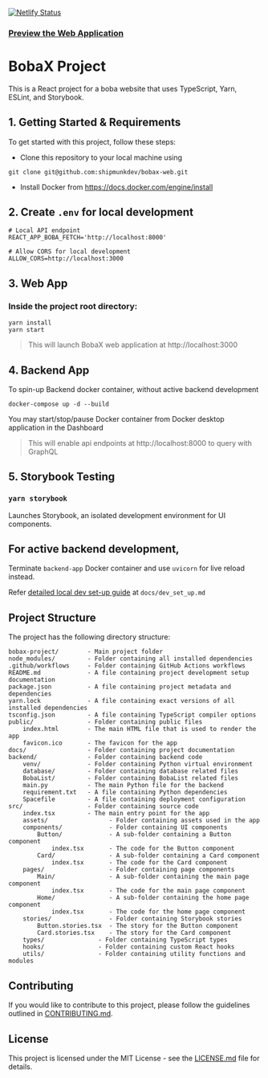 [![Netlify Status](https://api.netlify.com/api/v1/badges/71c82350-3828-425b-a8d9-6b4411e6ec60/deploy-status)](https://app.netlify.com/sites/bobax/deploys)

### [Preview the Web Application](https://bobax.netlify.app/)

# BobaX Project

This is a React project for a boba website that uses TypeScript, Yarn, ESLint, and Storybook.

## 1. Getting Started & Requirements

To get started with this project, follow these steps:

- Clone this repository to your local machine using

`git clone git@github.com:shipmunkdev/bobax-web.git`

- Install Docker from https://docs.docker.com/engine/install

## 2. Create `.env` for local development

```
# Local API endpoint
REACT_APP_BOBA_FETCH='http://localhost:8000'

# Allow CORS for local development
ALLOW_CORS=http://localhost:3000
```

## 3. Web App

### Inside the project root directory:

```
yarn install
yarn start
```

> This will launch BobaX web application at http://localhost:3000

## 4. Backend App

To spin-up Backend docker container, without active backend development

```
docker-compose up -d --build
```

You may start/stop/pause Docker container from Docker desktop application in the Dashboard

> This will enable api endpoints at http://localhost:8000 to query with GraphQL

## 5. Storybook Testing

### `yarn storybook`

Launches Storybook, an isolated development environment for UI components.

## For active backend development,

Terminate `backend-app` Docker container and use `uvicorn` for live reload instead.

Refer [detailed local dev set-up guide](docs/dev_set_up.md) at `docs/dev_set_up.md`

## Project Structure

The project has the following directory structure:

```
bobax-project/        - Main project folder
node_modules/         - Folder containing all installed dependencies
.github/workflows     - Folder containing GitHub Actions workflows
README.md             - A file containing project development setup documentation
package.json          - A file containing project metadata and dependencies
yarn.lock             - A file containing exact versions of all installed dependencies
tsconfig.json         - A file containing TypeScript compiler options
public/               - Folder containing public files
    index.html        - The main HTML file that is used to render the app
    favicon.ico       - The favicon for the app
docs/                 - Folder containing project documentation
backend/              - Folder containing backend code
    venv/             - Folder containing Python virtual environment
    database/         - Folder containing database related files
    BobaList/         - Folder containing BobaList related files
    main.py           - The main Python file for the backend
    requirement.txt   - A file containing Python dependencies
    Spacefile         - A file containing deployment configuration
src/                  - Folder containing source code
    index.tsx         - The main entry point for the app
    assets/                 - Folder containing assets used in the app
    components/             - Folder containing UI components
        Button/             - A sub-folder containing a Button component
            index.tsx       - The code for the Button component
        Card/               - A sub-folder containing a Card component
            index.tsx       - The code for the Card component
    pages/                  - Folder containing page components
        Main/               - A sub-folder containing the main page component
            index.tsx       - The code for the main page component
        Home/               - A sub-folder containing the home page component
            index.tsx       - The code for the home page component
    stories/                - Folder containing Storybook stories
        Button.stories.tsx  - The story for the Button component
        Card.stories.tsx    - The story for the Card component
    types/               - Folder containing TypeScript types
    hooks/               - Folder containing custom React hooks
    utils/               - Folder containing utility functions and modules
```

## Contributing

If you would like to contribute to this project, please follow the guidelines outlined in [CONTRIBUTING.md](./CONTRIBUTING.md).

## License

This project is licensed under the MIT License - see the [LICENSE.md](./LICENSE.md) file for details.
